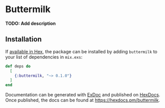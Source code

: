 # Buttermilk

**TODO: Add description**

## Installation

If [available in Hex](https://hex.pm/docs/publish), the package can be installed
by adding `buttermilk` to your list of dependencies in `mix.exs`:

```elixir
def deps do
  [
    {:buttermilk, "~> 0.1.0"}
  ]
end
```

Documentation can be generated with [ExDoc](https://github.com/elixir-lang/ex_doc)
and published on [HexDocs](https://hexdocs.pm). Once published, the docs can
be found at <https://hexdocs.pm/buttermilk>.

